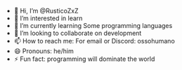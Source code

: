 - 👋 Hi, I’m @RusticoZxZ
- 👀 I’m interested in learn
- 🌱 I’m currently learning Some programming languages
- 💞️ I’m looking to collaborate on development
- 📫 How to reach me: For email or Discord: ossohumano
- 😄 Pronouns: he/him
- ⚡ Fun fact: programming will dominate the world

<!---
RusticoZxZ/RusticoZxZ is a ✨ special ✨ repository because its `README.md` (this file) appears on your GitHub profile.
You can click the Preview link to take a look at your changes.
--->
